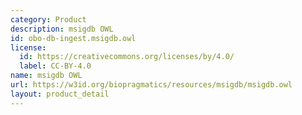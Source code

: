 ```yaml
---
category: Product
description: msigdb OWL
id: obo-db-ingest.msigdb.owl
license:
  id: https://creativecommons.org/licenses/by/4.0/
  label: CC-BY-4.0
name: msigdb OWL
url: https://w3id.org/biopragmatics/resources/msigdb/msigdb.owl
layout: product_detail
---
```

